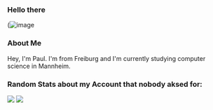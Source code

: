 ### Hello there


(![image](https://i.imgflip.com/5d46a3.jpg)

### About Me

Hey, I'm Paul. I'm from Freiburg and I'm currently studying computer science in Mannheim.


### Random Stats about my Account that nobody aksed for:

![](https://github.com/pulledev/github-stats-joink/blob/master/generated/overview.svg)
![](https://github.com/pulledev/github-stats-joink/blob/master/generated/languages.svg)

